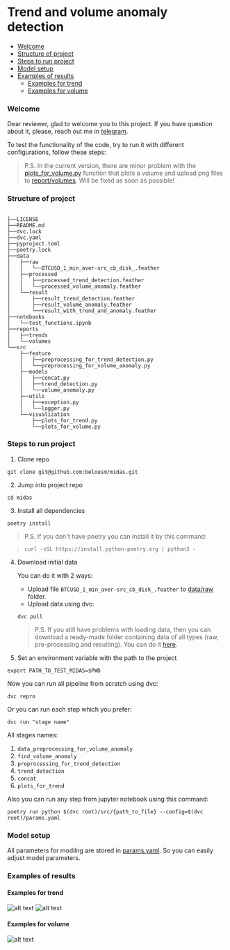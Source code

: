 # Trend and volume anomaly detection

- [Welcome](#welcome)
- [Structure of project](#structure-of-project)
- [Steps to run project](#steps-to-run-project)
- [Model setup](#model-setup)
- [Examples of results](#examples-of-results)
    - [Examples for trend](#examples-for-trend)
    - [Examples for volume](#examples-for-volume)

### Welcome
Dear reviewer, glad to welcome you to this project.
If you have question about it, please, reach out me in [telegram](https://t.me/belousm).

To test the functionality of the code, try to run it with different configurations, follow these steps:
>P.S.  In the current version, there are minor problem with the [plots_for_volume.py](https://github.com/belousm/midas/blob/master/src/visualization/plots_for_volume.py) function that plots a volume and upload png files to [report/volumes](https://github.com/belousm/midas/tree/master/reports/volumes). Will be fixed as soon as possible!

### Structure of project
```

├──LICENSE
├──README.md
├──dvc.lock
├──dvc.yaml
├──pyproject.toml
├──poetry.lock
├──data
│   ├──raw
│   │   └──BTCUSD_1_min_aver-src_cb_disk_.feather
│   ├──processed
│   │   ├──processed_trend_detection.feather
│   │   └──processed_volume_anomaly.feather
│   └──result
│       ├──result_trend_detection.feather
│       ├──result_volume_anomaly.feather
│       └──result_with_trend_and_anomaly.feather
├──notebooks
│   └──test_functions.ipynb
├──reports
│   ├──trends
│   └──volumes
└──src
    ├──feature
    │   ├──preprocessing_for_trend_detection.py
    │   └──preprocessing_for_volume_anomaly.py
    ├──models
    │   ├──concat.py
    │   ├──trend_detection.py
    │   └──volume_anomaly.py
    ├──utils
    │   ├──exception.py
    │   └──logger.py
    └──visualization
        ├──plots_for_trend.py
        └──plots_for_volume.py

```

### Steps to run project
1. Clone repo 
```
git clone git@github.com:belousm/midas.git
```

2. Jump into project repo 
```
cd midas
```
3. Install all dependencies 
```
poetry install
```

>P.S.  If you don't have poetry you can install it by this command:

>```
>curl -sSL https://install.python-poetry.org | python3 -
>```

4. Download initial data

    You can do it with 2 ways:

    * Upload file `BTCUSD_1_min_aver-src_cb_disk_.feather` to [data/raw](https://github.com/belousm/midas/tree/master/data/raw) folder.
    * Upload data using dvc:
    ```
    dvc pull 
    ```
    >P.S.  If you still have problems with loading data, then you can download a ready-made folder containing data of all types (raw, pre-processing and resulting). You can do it [here](https://drive.google.com/drive/u/0/folders/1lZEmuljNGPZEUktIAYbEziGjPbwS3znM).


4. Set an environment variable with the path to the project
```
export PATH_TO_TEST_MIDAS=$PWD
```

Now you can run all pipeline from scratch using dvc: 
```
dvc repro
```

Or you can run each step which you prefer: 
```
dvc run "stage name"
```

All stages names: 

1. `data_preprocessing_for_volume_anomaly`
2. `find_volume_anomaly`
3. `preprocessing_for_trend_detection`
4. `trend_detection`
5. `concat`
6. `plots_for_trend`

Also you can run any step from jupyter notebook using this command:
```
poetry run python $(dvc root)/src/{path_to_file} --config=$(dvc root)/params.yaml
```

### Model setup
All parameters for modilng are stored in [params.yaml](https://github.com/belousm/midas/blob/master/params.yaml). So you can easily adjust model parameters.

### Examples of results
#### Examples for trend
![alt text](https://i.imgur.com/BWHVnH0.png)
![alt text](https://i.imgur.com/mM3uTLZ.png)
#### Examples for volume
![alt text](https://i.imgur.com/0dPyiol.png)
